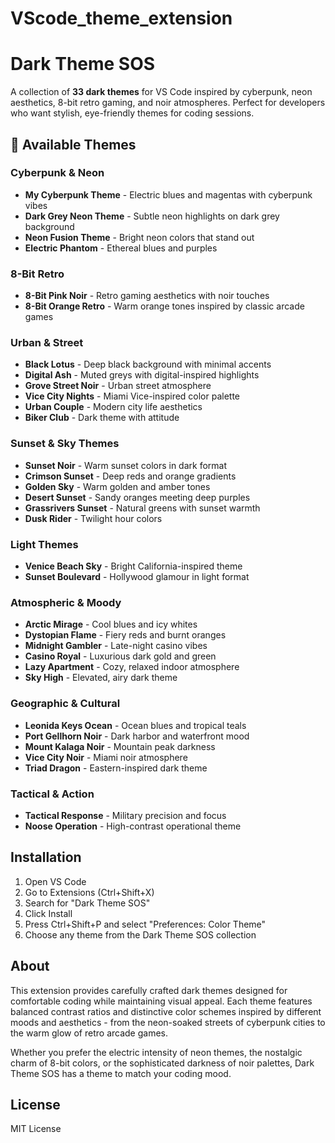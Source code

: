 # VScode_theme_extension

# Dark Theme SOS

A collection of **33 dark themes** for VS Code inspired by cyberpunk, neon aesthetics, 8-bit retro gaming, and noir atmospheres. Perfect for developers who want stylish, eye-friendly themes for coding sessions.

## 🎨 Available Themes

### Cyberpunk & Neon
- **My Cyberpunk Theme** - Electric blues and magentas with cyberpunk vibes
- **Dark Grey Neon Theme** - Subtle neon highlights on dark grey background
- **Neon Fusion Theme** - Bright neon colors that stand out
- **Electric Phantom** - Ethereal blues and purples

### 8-Bit Retro
- **8-Bit Pink Noir** - Retro gaming aesthetics with noir touches
- **8-Bit Orange Retro** - Warm orange tones inspired by classic arcade games

### Urban & Street
- **Black Lotus** - Deep black background with minimal accents
- **Digital Ash** - Muted greys with digital-inspired highlights
- **Grove Street Noir** - Urban street atmosphere
- **Vice City Nights** - Miami Vice-inspired color palette
- **Urban Couple** - Modern city life aesthetics
- **Biker Club** - Dark theme with attitude

### Sunset & Sky Themes
- **Sunset Noir** - Warm sunset colors in dark format
- **Crimson Sunset** - Deep reds and orange gradients
- **Golden Sky** - Warm golden and amber tones
- **Desert Sunset** - Sandy oranges meeting deep purples
- **Grassrivers Sunset** - Natural greens with sunset warmth
- **Dusk Rider** - Twilight hour colors

### Light Themes
- **Venice Beach Sky** - Bright California-inspired theme
- **Sunset Boulevard** - Hollywood glamour in light format

### Atmospheric & Moody
- **Arctic Mirage** - Cool blues and icy whites
- **Dystopian Flame** - Fiery reds and burnt oranges
- **Midnight Gambler** - Late-night casino vibes
- **Casino Royal** - Luxurious dark gold and green
- **Lazy Apartment** - Cozy, relaxed indoor atmosphere
- **Sky High** - Elevated, airy dark theme

### Geographic & Cultural
- **Leonida Keys Ocean** - Ocean blues and tropical teals
- **Port Gellhorn Noir** - Dark harbor and waterfront mood
- **Mount Kalaga Noir** - Mountain peak darkness
- **Vice City Noir** - Miami noir atmosphere
- **Triad Dragon** - Eastern-inspired dark theme

### Tactical & Action
- **Tactical Response** - Military precision and focus
- **Noose Operation** - High-contrast operational theme

## Installation

1. Open VS Code
2. Go to Extensions (Ctrl+Shift+X)
3. Search for "Dark Theme SOS"
4. Click Install
5. Press Ctrl+Shift+P and select "Preferences: Color Theme"
6. Choose any theme from the Dark Theme SOS collection

## About

This extension provides carefully crafted dark themes designed for comfortable coding while maintaining visual appeal. Each theme features balanced contrast ratios and distinctive color schemes inspired by different moods and aesthetics - from the neon-soaked streets of cyberpunk cities to the warm glow of retro arcade games.

Whether you prefer the electric intensity of neon themes, the nostalgic charm of 8-bit colors, or the sophisticated darkness of noir palettes, Dark Theme SOS has a theme to match your coding mood.

## License

MIT License
